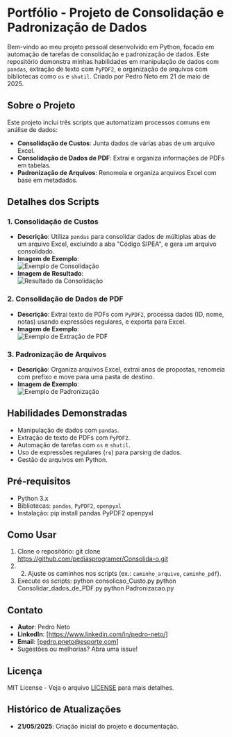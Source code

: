 # Portfólio - Projeto de Consolidação e Padronização de Dados

Bem-vindo ao meu projeto pessoal desenvolvido em Python, focado em automação de tarefas de consolidação e padronização de dados. Este repositório demonstra minhas habilidades em manipulação de dados com `pandas`, extração de texto com `PyPDF2`, e organização de arquivos com bibliotecas como `os` e `shutil`. Criado por Pedro Neto em 21 de maio de 2025.

## Sobre o Projeto

Este projeto inclui três scripts que automatizam processos comuns em análise de dados:
- **Consolidação de Custos**: Junta dados de várias abas de um arquivo Excel.
- **Consolidação de Dados de PDF**: Extrai e organiza informações de PDFs em tabelas.
- **Padronização de Arquivos**: Renomeia e organiza arquivos Excel com base em metadados.

## Detalhes dos Scripts

### 1. Consolidação de Custos
- **Descrição**: Utiliza `pandas` para consolidar dados de múltiplas abas de um arquivo Excel, excluindo a aba "Código SIPEA", e gera um arquivo consolidado.
- **Imagem de Exemplo**:  
  ![Exemplo de Consolidação](https://i.imgur.com/tekDxYy.png)
- **Imagem de Resultado**:  
  ![Resultado da Consolidação](https://i.imgur.com/Y4NjqEL.png)

### 2. Consolidação de Dados de PDF
- **Descrição**: Extrai texto de PDFs com `PyPDF2`, processa dados (ID, nome, notas) usando expressões regulares, e exporta para Excel.
- **Imagem de Exemplo**:  
  ![Exemplo de Extração de PDF](https://i.imgur.com/1D95fzC.png)

### 3. Padronização de Arquivos
- **Descrição**: Organiza arquivos Excel, extrai anos de propostas, renomeia com prefixo e move para uma pasta de destino.
- **Imagem de Exemplo**:  
  ![Exemplo de Padronização](https://i.imgur.com/VhL0jBY.png)

## Habilidades Demonstradas
- Manipulação de dados com `pandas`.
- Extração de texto de PDFs com `PyPDF2`.
- Automação de tarefas com `os` e `shutil`.
- Uso de expressões regulares (`re`) para parsing de dados.
- Gestão de arquivos em Python.

## Pré-requisitos
- Python 3.x
- Bibliotecas: `pandas`, `PyPDF2`, `openpyxl`
- Instalação: pip install pandas PyPDF2 openpyxl
## Como Usar
1. Clone o repositório: git clone https://github.com/pediasprogramer/Consolida-o.git
2. 2. Ajuste os caminhos nos scripts (ex.: `caminho_arquivo`, `caminho_pdf`).
3. Execute os scripts:
python consolicao_Custo.py
python Consolidar_dados_de_PDF.py
python Padronizacao.py
## Contato
- **Autor**: Pedro Neto  
- **LinkedIn**: [https://www.linkedin.com/in/pedro-neto/]  
- **Email**: [pedro.pneto@esporte.com]  
- Sugestões ou melhorias? Abra uma issue!

## Licença
MIT License - Veja o arquivo [LICENSE](LICENSE) para mais detalhes.

## Histórico de Atualizações
- **21/05/2025**: Criação inicial do projeto e documentação.
